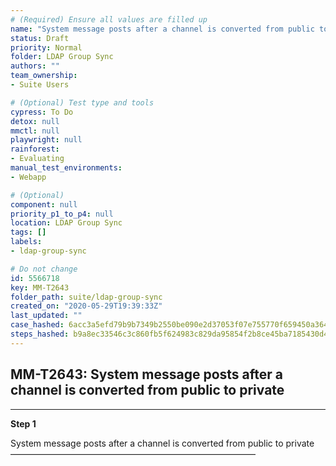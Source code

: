 ```yaml
---
# (Required) Ensure all values are filled up
name: "System message posts after a channel is converted from public to private"
status: Draft
priority: Normal
folder: LDAP Group Sync
authors: ""
team_ownership: 
- Suite Users

# (Optional) Test type and tools
cypress: To Do
detox: null
mmctl: null
playwright: null
rainforest: 
- Evaluating
manual_test_environments: 
- Webapp

# (Optional)
component: null
priority_p1_to_p4: null
location: LDAP Group Sync
tags: []
labels: 
- ldap-group-sync

# Do not change
id: 5566718
key: MM-T2643
folder_path: suite/ldap-group-sync
created_on: "2020-05-29T19:39:33Z"
last_updated: ""
case_hashed: 6acc3a5efd79b9b7349b2550be090e2d37053f07e755770f659450a364c0fe42482725e3a46af369449110217eee0b88
steps_hashed: b9a8ec33546c3c860fb5f624983c829da95854f2b8ce45ba7185430d4398d69e5ccf21c4d9f02dc4ecbedd0d7e32b797
---
```


## MM-T2643: System message posts after a channel is converted from public to private

---

**Step 1**

System message posts after a channel is converted from public to private\
————————————————————————————
